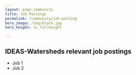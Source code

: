 ```yaml
---
layout: page_community
title: Job Postings
permalink: /community/job-posting
hero_image: /img/black.jpg
hero_height: is_fullheight

---
```


<h2>IDEAS-Watersheds relevant job postings</h2>

- Job 1
- Job 2




